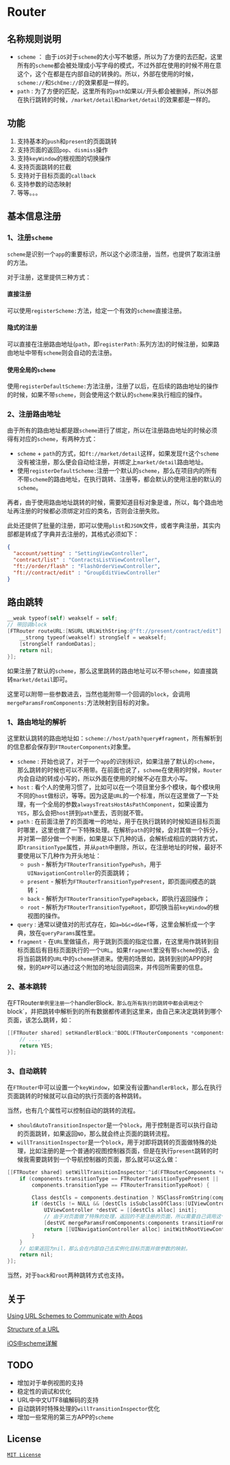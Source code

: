 # Router



## 名称规则说明

* `scheme` ： 由于`iOS`对于`scheme`的大小写不敏感，所以为了方便的去匹配，这里所有的`scheme`都会被处理成小写字母的模式，不过外部在使用的时候不用在意这个，这个在都是在内部自动的转换的。所以，外部在使用的时候，`scheme://`和`SchEme://`的效果都是一样的。
* `path` : 为了方便的匹配，这里所有的`path`如果以`/`开头都会被删掉，所以外部在执行跳转的时候，`/market/detail`和`market/detail`的效果都是一样的。

## 功能

1. 支持基本的`push`和`present`的页面跳转
2. 支持页面的返回`pop`、`dismiss`操作
3. 支持`keyWindow`的根视图的切换操作
4. 支持页面跳转的拦截
5. 支持对于目标页面的`callback`
6. 支持参数的动态映射
7. 等等。。。

## 基本信息注册

### 1、注册`scheme`

`scheme`是识别一个`app`的重要标识，所以这个必须注册，当然，也提供了取消注册的方法。

对于注册，这里提供三种方式：

#### 直接注册

可以使用`registerScheme:`方法，给定一个有效的`scheme`直接注册。

#### 隐式的注册

可以直接在注册路由地址(`path`，即`registerPath:`系列方法)的时候注册，如果路由地址中带有`scheme`则会自动的去注册。

#### 使用全局的`scheme`

使用`registerDefaultScheme:`方法注册，注册了以后，在后续的路由地址的操作的时候，如果不带`scheme`，则会使用这个默认的`scheme`来执行相应的操作。

### 2、注册路由地址

由于所有的路由地址都是跟`scheme`进行了绑定，所以在注册路由地址的时候必须得有对应的`scheme`，有两种方式：

* `scheme` + `path`的方式，如`ft://market/detail`这样，如果发现`ft`这个`scheme`没有被注册，那么便会自动给注册，并绑定上`market/detail`路由地址。
* 使用`registerDefaultScheme:`注册一个默认的`scheme`，那么在项目内的所有不带`scheme`的路由地址，在执行跳转、注册等，都会默认的使用注册的默认的`scheme`。

再者，由于使用路由地址跳转的时候，需要知道目标对象是谁，所以，每个路由地址再注册的时候都必须绑定对应的类名，否则会注册失败。

此处还提供了批量的注册，即可以使用`plist`和`JSON`文件，或者字典注册，其实内部都是转成了字典并去注册的，其格式必须如下：

```json
{
  "account/setting" : "SettingViewController",
  "contract/list" : "ContractsListViewController",
  "ft://order/flash" : "FlashOrderViewController",
  "ft://contract/edit" : "GroupEditViewController"
}
```

## 路由跳转

```objective-c
__weak typeof(self) weakself = self;
// 带回调block
[FTRouter routeURL:[NSURL URLWithString:@"ft://present/contract/edit"] withParameters:@{@"datas" : self.datas} callBack:^id(__weak id directedTarget, id userInfo) {
    __strong typeof(weakself) strongSelf = weakself;
    [strongSelf randomDatas];
    return nil;
}];
```

如果注册了默认的`scheme`，那么这里跳转的路由地址可以不带`scheme`，如直接跳转`market/detail`即可。

这里可以附带一些参数进去，当然也能附带一个回调的`block`，会调用`mergeParamsFromComponents:`方法映射到目标的对象。

### 1、路由地址的解析

这里默认跳转的路由地址如：`scheme://host/path?query#fragment`，所有解析到的信息都会保存到`FTRouterComponents`对象里。

* `scheme` : 开始也说了，对于一个`app`的识别标识，如果注册了默认的`scheme`，那么跳转的时候也可以不用带。在前面也说了，`scheme`在使用的时候，`Router`内会自动的转成小写的，所以外面在使用的时候不必在意大小写。
* `host` : 看个人的使用习惯了，比如可以在一个项目里分多个模块，每个模块用不同的`host`做标识，等等。因为这是`URL`的一个标准，所以在这里做了一下处理，有一个全局的参数`alwaysTreatsHostAsPathComponent`，如果设置为`YES`，那么会把`host`拼到`path`里去，否则就不管。
* `path` : 在前面注册了的页面唯一的地址，用于在执行跳转的时候知道目标页面时哪里，这里也做了一下特殊处理。在解析`path`的时候，会对其做一个拆分，并对第一部分做一个判断，如果是以下几种的话，会解析成相应的跳转方式，即`transitionType`属性，并从`path`中删除，所以，在注册地址的时候，最好不要使用以下几种作为开头地址：
  * `push` - 解析为`FTRouterTransitionTypePush`，用于`UINavigationController`的页面跳转；
  * `present` - 解析为`FTRouterTransitionTypePresent`，即页面间模态的跳转；
  * `back` - 解析为`FTRouterTransitionTypePageback`，即执行返回操作；
  * `root` - 解析为`FTRouterTransitionTypeRoot`，即切换当前`keyWindow`的根视图的操作。
* `query` : 通常以键值对的形式存在，如`a=b&c=d&e=f`等，这里会解析成一个字典，放在`queryParams`属性里。
* `fragment` - 在`URL`里做锚点，用于跳到页面的指定位置，在这里用作跳转到目标页面后有目标页面执行的一个`URL`。如果`fragment`里没有带`scheme`的话，会将当前跳转的`URL`中的`scheme`拼进来。使用的场景如，跳转到别的APP的时候，别的`APP`可以通过这个附加的地址回调回来，并传回所需要的信息。

### 2、基本跳转

在FTRouter`单例里注册一个`handlerBlock`，那么在所有执行的跳转中都会调用这个`block`，并把跳转中解析到的所有数据都传递到这里来，由自己来决定跳转到哪个页面，该怎么跳转，如：

```objective-c
[[FTRouter shared] setHandlerBlock:^BOOL(FTRouterComponents *components) {
    // ....
    return YES;
}];
```

### 3、自动跳转

在`FTRouter`中可以设置一个`keyWindow`，如果没有设置`handlerBlock`，那么在执行页面跳转的时候就可以自动的执行页面的各种跳转。

当然，也有几个属性可以控制自动的跳转的流程。

- `shouldAutoTransitionInspector`是一个`block`，用于控制是否可以执行自动的页面跳转，如果返回`NO`，那么就会终止页面的跳转流程。
- `willTransitionInspector`是一个`block`，用于对即将跳转的页面做特殊的处理，比如注册的是一个普通的视图控制器页面，但是在执行`present`跳转的时候我需要跳转到一个导航控制器的页面，那么就可以这么做：

```objective-c
[[FTRouter shared] setWillTransitionInspector:^id(FTRouterComponents *components, UIViewController *topViewController) {
    if (components.transitionType == FTRouterTransitionTypePresent ||
        components.transitionType == FTRouterTransitionTypeRoot) {

        Class destCls = components.destination ? NSClassFromString(components.destination) : NULL;
        if (destCls != NULL && [destCls isSubclassOfClass:[UIViewController class]]) {
            UIViewController *destVC = [[destCls alloc] init];
            // 由于对页面做了特殊的处理，返回的不是注册的页面，所以需要自己调用这个方法做参数的映射
            [destVC mergeParamsFromComponents:components transitionFrom:topViewController];
            return [[UINavigationController alloc] initWithRootViewController:destVC];
        }
    }
    // 如果返回为nil，那么会在内部自己去实例化目标页面并做参数的映射。
    return nil;
}];
```

当然，对于`back`和`root`两种跳转方式也支持。

## 关于

[Using URL Schemes to Communicate with Apps](https://developer.apple.com/library/content/documentation/iPhone/Conceptual/iPhoneOSProgrammingGuide/Inter-AppCommunication/Inter-AppCommunication.html)

[Structure of a URL](https://developer.apple.com/documentation/foundation/nsurl)

[iOS中scheme详解](https://blog.csdn.net/jsd0915/article/details/72547855?utm_source=itdadao&utm_medium=referral)

## TODO

* 增加对于单例视图的支持
* 稳定性的调试和优化
* URL中中文UTF8编解码的支持
* 自动跳转时特殊处理的`willTransitionInspector`优化
* 增加一些常用的第三方APP的`scheme`

## License

[`MIT License`](https://github.com/JyHu/Router/blob/master/LICENSE)